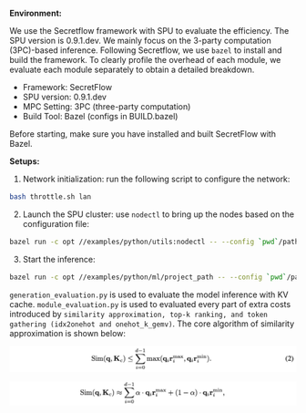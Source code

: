 **Environment:**

We use the Secretflow framework with SPU to evaluate the efficiency. The SPU version is 0.9.1.dev. We mainly focus on the 3-party computation (3PC)-based inference.
Following Secretflow, we use `bazel` to install and build the framework. 
To clearly profile the overhead of each module, we evaluate each module separately to obtain a detailed breakdown.

* Framework: SecretFlow
* SPU version: 0.9.1.dev
* MPC Setting: 3PC (three-party computation)
* Build Tool: Bazel (configs in BUILD.bazel)

Before starting, make sure you have installed and built SecretFlow with Bazel.

**Setups:**

1. Network initialization: run the following script to configure the network:
```bash
bash throttle.sh lan
```

2. Launch the SPU cluster: use `nodectl` to bring up the nodes based on the configuration file:
```bash
bazel run -c opt //examples/python/utils:nodectl -- --config `pwd`/path/3pc.json up
```

3. Start the inference:
```bash
bazel run -c opt //examples/python/ml/project_path -- --config `pwd`/path/3pc.json
```

`generation_evaluation.py` is used to evaluate the model inference with KV cache. `module_evaluation.py` is used to evaluated every part of extra costs introduced by `similarity approximation, top-k ranking, and token gathering (idx2onehot and onehot_k_gemv)`.
The core algorithm of similarity approximation is shown below:

![Description](../imgs/img1.png)

![Description](../imgs/img2.png)